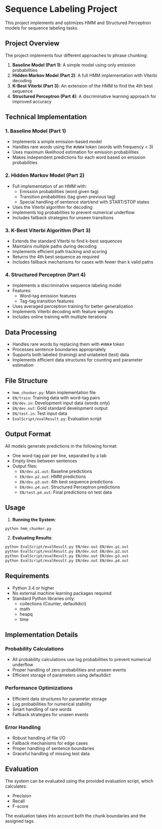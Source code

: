 # Sequence Labeling Project

This project implements and optimizes HMM and Structured Perceptron models for sequence labeling tasks.

## Project Overview

The project implements four different approaches to phrase chunking:

1. **Baseline Model (Part 1)**: A simple model using only emission probabilities
2. **Hidden Markov Model (Part 2)**: A full HMM implementation with Viterbi decoding
3. **K-Best Viterbi (Part 3)**: An extension of the HMM to find the 4th best sequence
4. **Structured Perceptron (Part 4)**: A discriminative learning approach for improved accuracy

## Technical Implementation

### 1. Baseline Model (Part 1)

- Implements a simple emission-based model
- Handles rare words using the `#UNK#` token (words with frequency < 3)
- Uses maximum likelihood estimation for emission probabilities
- Makes independent predictions for each word based on emission probabilities

### 2. Hidden Markov Model (Part 2)

- Full implementation of an HMM with:
  - Emission probabilities (word given tag)
  - Transition probabilities (tag given previous tag)
  - Special handling of sentence start/end with START/STOP states
- Uses the Viterbi algorithm for decoding
- Implements log probabilities to prevent numerical underflow
- Includes fallback strategies for unseen transitions

### 3. K-Best Viterbi Algorithm (Part 3)

- Extends the standard Viterbi to find k-best sequences
- Maintains multiple paths during decoding
- Implements efficient path tracking and scoring
- Returns the 4th best sequence as required
- Includes fallback mechanisms for cases with fewer than k valid paths

### 4. Structured Perceptron (Part 4)

- Implements a discriminative sequence labeling model
- Features:
  - Word-tag emission features
  - Tag-tag transition features
- Uses averaged perceptron training for better generalization
- Implements Viterbi decoding with feature weights
- Includes online training with multiple iterations

## Data Processing

- Handles rare words by replacing them with `#UNK#` token
- Processes sentence boundaries appropriately
- Supports both labeled (training) and unlabeled (test) data
- Implements efficient data structures for counting and parameter estimation

## File Structure

- `hmm_chunker.py`: Main implementation file
- `EN/train`: Training data with word-tag pairs
- `EN/dev.in`: Development input data (words only)
- `EN/dev.out`: Gold standard development output
- `EN/test.in`: Test input data
- `EvalScript/evalResult.py`: Evaluation script

## Output Format

All models generate predictions in the following format:

- One word-tag pair per line, separated by a tab
- Empty lines between sentences
- Output files:
  - `EN/dev.p1.out`: Baseline predictions
  - `EN/dev.p2.out`: HMM predictions
  - `EN/dev.p3.out`: 4th best sequence predictions
  - `EN/dev.p4.out`: Structured Perceptron predictions
  - `EN/test.p4.out`: Final predictions on test data

## Usage

1. **Running the System**:

```bash
python hmm_chunker.py
```

2. **Evaluating Results**:

```bash
python EvalScript/evalResult.py EN/dev.out EN/dev.p1.out
python EvalScript/evalResult.py EN/dev.out EN/dev.p2.out
python EvalScript/evalResult.py EN/dev.out EN/dev.p3.out
python EvalScript/evalResult.py EN/dev.out EN/dev.p4.out
```

## Requirements

- Python 3.4 or higher
- No external machine learning packages required
- Standard Python libraries only:
  - collections (Counter, defaultdict)
  - math
  - heapq
  - time

## Implementation Details

### Probability Calculations

- All probability calculations use log probabilities to prevent numerical underflow
- Proper handling of zero probabilities and unseen events
- Efficient storage of parameters using defaultdict

### Performance Optimizations

- Efficient data structures for parameter storage
- Log probabilities for numerical stability
- Smart handling of rare words
- Fallback strategies for unseen events

### Error Handling

- Robust handling of file I/O
- Fallback mechanisms for edge cases
- Proper handling of sentence boundaries
- Graceful handling of missing test data

## Evaluation

The system can be evaluated using the provided evaluation script, which calculates:

- Precision
- Recall
- F-score

The evaluation takes into account both the chunk boundaries and the assigned tags.
